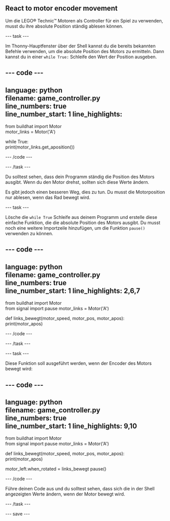 ## React to motor encoder movement

Um die LEGO® Technic™ Motoren als Controller für ein Spiel zu verwenden, musst du ihre absolute Position ständig ablesen können.

--- task ---

Im Thonny-Hauptfenster über der Shell kannst du die bereits bekannten Befehle verwenden, um die absolute Position des Motors zu ermitteln. Dann kannst du in einer `while True:` Schleife den Wert der Position ausgeben.

--- code ---
---
language: python   
filename: game_controller.py   
line_numbers: true   
line_number_start: 1
line_highlights:
---

from buildhat import Motor   
motor_links = Motor('A')

while True:   
print(motor_links.get_aposition())

--- /code ---

--- /task ---

Du solltest sehen, dass dein Programm ständig die Position des Motors ausgibt. Wenn du den Motor drehst, sollten sich diese Werte ändern.

Es gibt jedoch einen besseren Weg, dies zu tun. Du musst die Motorposition nur ablesen, wenn das Rad bewegt wird.

--- task ---

Lösche die `while True` Schleife aus deinem Programm und erstelle diese einfache Funktion, die die absolute Position des Motors ausgibt. Du musst noch eine weitere Importzeile hinzufügen, um die Funktion `pause()` verwenden zu können.

--- code ---
---
language: python   
filename: game_controller.py   
line_numbers: true   
line_number_start: 1
line_highlights: 2,6,7
---

from buildhat import Motor  
from signal import pause motor_links = Motor('A')


def links_bewegt(motor_speed, motor_pos, motor_apos):   
print(motor_apos)

--- /code ---

--- /task ---

--- task ---

Diese Funktion soll ausgeführt werden, wenn der Encoder des Motors bewegt wird:

--- code ---
---
language: python   
filename: game_controller.py   
line_numbers: true   
line_number_start: 1
line_highlights: 9,10
---

from buildhat import Motor  
from signal import pause motor_links = Motor('A')


def links_bewegt(motor_speed, motor_pos, motor_apos):   
print(motor_apos)

motor_left.when_rotated = links_bewegt pause()

--- /code ---

Führe deinen Code aus und du solltest sehen, dass sich die in der Shell angezeigten Werte ändern, wenn der Motor bewegt wird.

--- /task ---

--- save ---
